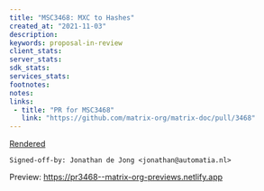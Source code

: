 ```yaml
---
title: "MSC3468: MXC to Hashes"
created_at: "2021-11-03"
description:
keywords: proposal-in-review
client_stats:
server_stats:
sdk_stats:
services_stats:
footnotes:
notes:
links:
 - title: "PR for MSC3468"
   link: "https://github.com/matrix-org/matrix-doc/pull/3468"
---
```

[Rendered](https://github.com/ShadowJonathan/matrix-doc/blob/mxc-hash/proposals/3468-mxc-hash.md)

`Signed-off-by: Jonathan de Jong <jonathan@automatia.nl>`










<!-- Replace -->
Preview: https://pr3468--matrix-org-previews.netlify.app
<!-- Replace -->

